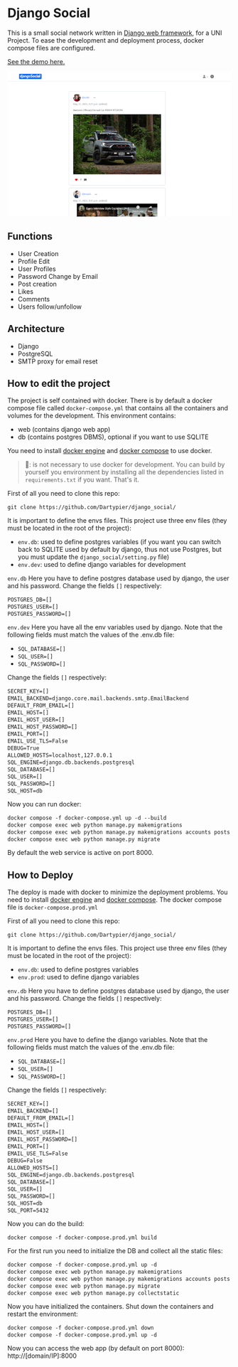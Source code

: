 # Django Social

This is a small social network written in [Django web framework](https://www.djangoproject.com/), for a UNI Project. 
To ease the development and deployment process, docker compose files are configured.

[See the demo here.](http://ds.zecchi.co)

![Django Social Screenshot](/readme.assets/sc1.png)

## Functions

- User Creation
- Profile Edit
- User Profiles
- Password Change by Email
- Post creation
- Likes
- Comments
- Users follow/unfollow

## Architecture

- Django
- PostgreSQL
- SMTP proxy for email reset

## How to edit the project

The project is self contained with docker. There is by default a docker compose file called `docker-compose.yml` that contains all the containers and volumes for the development.
This environment contains:
- web (contains django web app)
- db (contains postgres DBMS), optional if you want to use SQLITE

You need to install [docker engine](https://docs.docker.com/engine/install/) and [docker compose](https://docs.docker.com/compose/install/) to use docker. 

> 🚩: is not necessary to use docker for development. You can build by yourself you environment by installing all the dependencies listed in `requirements.txt` if you want. That's it.

First of all you need to clone this repo:

```
git clone https://github.com/Dartypier/django_social/
```

It is important to define the envs files. This project use three env files (they must be located in the root of the project):
- `env.db`: used to define postgres variables (if you want you can switch back to SQLITE used by default by django, thus not use Postgres, but you must update the `django_social/setting.py` file)
- `env.dev`: used to define django variables for development 

`env.db`
Here you have to define postgres database used by django, the user and his password. Change the fields `[]` respectively:

```
POSTGRES_DB=[]
POSTGRES_USER=[]
POSTGRES_PASSWORD=[]
```

`env.dev` Here you have all the env variables used by django. Note that the following fields must match the values of the .env.db file:

- `SQL_DATABASE=[]`
- `SQL_USER=[]`
- `SQL_PASSWORD=[]`

Change the fields `[]` respectively:
```
SECRET_KEY=[]
EMAIL_BACKEND=django.core.mail.backends.smtp.EmailBackend
DEFAULT_FROM_EMAIL=[]
EMAIL_HOST=[]
EMAIL_HOST_USER=[]
EMAIL_HOST_PASSWORD=[]
EMAIL_PORT=[]
EMAIL_USE_TLS=False
DEBUG=True
ALLOWED_HOSTS=localhost,127.0.0.1
SQL_ENGINE=django.db.backends.postgresql
SQL_DATABASE=[]
SQL_USER=[]
SQL_PASSWORD=[]
SQL_HOST=db
```

Now you can run docker:

```
docker compose -f docker-compose.yml up -d --build 
docker compose exec web python manage.py makemigrations
docker compose exec web python manage.py makemigrations accounts posts
docker compose exec web python manage.py migrate
```

By default the web service is active on port 8000. 

## How to Deploy

The deploy is made with docker to minimize the deployment problems. You need to install [docker engine](https://docs.docker.com/engine/install/) and [docker compose](https://docs.docker.com/compose/install/). 
The docker compose file is `docker-compose.prod.yml`

First of all you need to clone this repo:

```
git clone https://github.com/Dartypier/django_social/
```

It is important to define the envs files. This project use three env files (they must be located in the root of the project):
- `env.db`: used to define postgres variables
- `env.prod`: used to define django variables

`env.db`
Here you have to define postgres database used by django, the user and his password. Change the fields `[]` respectively:

```
POSTGRES_DB=[]
POSTGRES_USER=[]
POSTGRES_PASSWORD=[]
```

`env.prod`
Here you have to define the django variables.  Note that the following fields must match the values of the .env.db file:

- `SQL_DATABASE=[]`
- `SQL_USER=[]`
- `SQL_PASSWORD=[]`

Change the fields `[]` respectively:

```
SECRET_KEY=[]
EMAIL_BACKEND=[]
DEFAULT_FROM_EMAIL=[]
EMAIL_HOST=[]
EMAIL_HOST_USER=[]
EMAIL_HOST_PASSWORD=[]
EMAIL_PORT=[]
EMAIL_USE_TLS=False
DEBUG=False
ALLOWED_HOSTS=[]
SQL_ENGINE=django.db.backends.postgresql
SQL_DATABASE=[]
SQL_USER=[]
SQL_PASSWORD=[]
SQL_HOST=db
SQL_PORT=5432
```

Now you can do the build:

```
docker compose -f docker-compose.prod.yml build 
```

For the first run you need to initialize the DB and collect all the static files:

```
docker compose -f docker-compose.prod.yml up -d 
docker compose exec web python manage.py makemigrations
docker compose exec web python manage.py makemigrations accounts posts
docker compose exec web python manage.py migrate
docker compose exec web python manage.py collectstatic
```

Now you have initialized the containers. Shut down the containers and restart the environment:

```
docker compose -f docker-compose.prod.yml down
docker compose -f docker-compose.prod.yml up -d 
```

Now you can access the web app (by default on port 8000): http://[domain/IP]:8000
